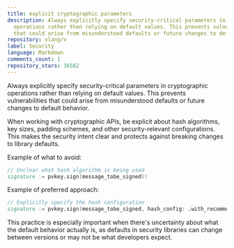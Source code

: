 ```yaml
---
title: explicit cryptographic parameters
description: Always explicitly specify security-critical parameters in cryptographic
  operations rather than relying on default values. This prevents vulnerabilities
  that could arise from misunderstood defaults or future changes to default behavior.
repository: vlang/v
label: Security
language: Markdown
comments_count: 1
repository_stars: 36582
---
```


Always explicitly specify security-critical parameters in cryptographic operations rather than relying on default values. This prevents vulnerabilities that could arise from misunderstood defaults or future changes to default behavior.

When working with cryptographic APIs, be explicit about hash algorithms, key sizes, padding schemes, and other security-relevant configurations. This makes the security intent clear and protects against breaking changes to library defaults.

Example of what to avoid:
```v
// Unclear what hash algorithm is being used
signature := pvkey.sign(message_tobe_signed)!
```

Example of preferred approach:
```v
// Explicitly specify the hash configuration
signature := pvkey.sign(message_tobe_signed, hash_config: .with_recommended_hash)!
```

This practice is especially important when there's uncertainty about what the default behavior actually is, as defaults in security libraries can change between versions or may not be what developers expect.